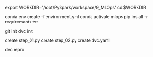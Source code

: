 export WORKDIR='/root/PySpark/workspace/9_MLOps'
cd $WORKDIR


conda env create -f environment.yml
conda activate mlops
pip install -r requirements.txt

git init
dvc init

create step_01.py
create step_02.py
create dvc.yaml

dvc repro